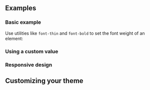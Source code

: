 <ApiTable
  rows=
/>

## Examples

### Basic example

Use utilities like `font-thin` and `font-bold` to set the font weight of an element:

### Using a custom value

### Responsive design

## Customizing your theme